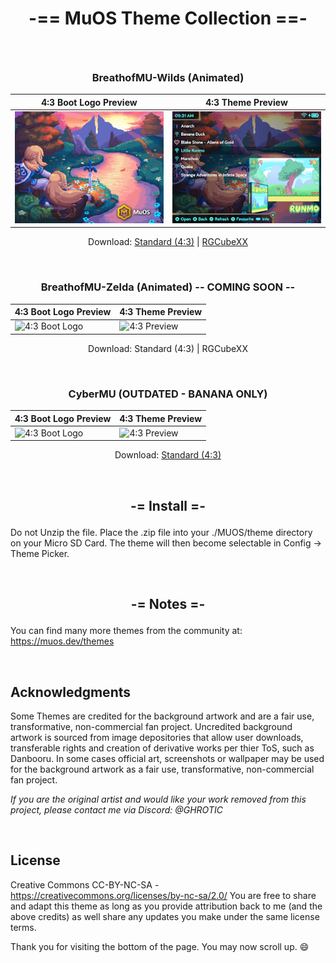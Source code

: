 # **<p align=center>-== MuOS Theme Collection ==-</p>**

<br>

<div align=center>

  ### **<p align=center>BreathofMU-Wilds (Animated)</p>**
  
  | 4:3 Boot Logo Preview | 4:3 Theme Preview |
  | -- | -- |
  | ![4:3 Boot Logo](https://github.com/GHROTIC/muos-themes/blob/main/assets/preview/BreathofMU-Wilds/preview.png) | ![4:3 Preview](https://github.com/GHROTIC/muos-themes/blob/main/assets/preview/BreathofMU-Wilds/preview2.png) |

Download: [Standard (4:3)](https://github.com/GHROTIC/muos-themes/releases/download/BreathofMU-Wilds.v1.0/BreathofMU-Wilds.zip) | [RGCubeXX](https://github.com/GHROTIC/muos-themes/releases/download/BreathofMU-Wilds.v1.0/BreathofMU-Wilds-RGCubeXX.zip)
</div>

<br>

<div align=center>

  ### **<p align=center>BreathofMU-Zelda (Animated) -- COMING SOON --</p>**
  
  | 4:3 Boot Logo Preview | 4:3 Theme Preview |
  | -- | -- |
  | ![4:3 Boot Logo](https://github.com/GHROTIC/muos-themes/blob/main/assets/preview/BreathofMU-Zelda/preview.png) | ![4:3 Preview](https://github.com/GHROTIC/muos-themes/blob/main/assets/preview/BreathofMU-Zelda/preview2.png) |

Download: Standard (4:3) | RGCubeXX
</div>

<br>

<div align=center>

  ### **<p align=center>CyberMU (OUTDATED - BANANA ONLY)</p>**
  
  | 4:3 Boot Logo Preview | 4:3 Theme Preview |
  | -- | -- |
  | ![4:3 Boot Logo](https://github.com/GHROTIC/muos-theme-cybermu/blob/main/assets/preview/CyberMU/preview.png) | ![4:3 Preview](https://github.com/GHROTIC/muos-theme-cybermu/blob/main/assets/preview/CyberMU/preview2.png) |

Download: [Standard (4:3)](https://github.com/MustardOS/theme/releases/latest/download/CyberMU.zip) 
</div>

<br>

## **<p align=center>-= Install =-</p>**

Do not Unzip the file. Place the .zip file into your ./MUOS/theme directory on your Micro SD Card. The theme will then become selectable in Config -> Theme Picker.

<br>

## **<p align=center>-= Notes =-</p>**

You can find many more themes from the community at: https://muos.dev/themes

<br>

## **Acknowledgments**
Some Themes are credited for the background artwork and are a fair use, transformative, non-commercial fan project. Uncredited background artwork is sourced from image depositories that allow user downloads, transferable rights and creation of derivative works per thier ToS, such as Danbooru. In some cases official art, screenshots or wallpaper may be used for the background artwork as a fair use, transformative, non-commercial fan project.

*If you are the original artist and would like your work removed from this project, please contact me via Discord: @GHROTIC*

<br>

## **License**

Creative Commons CC-BY-NC-SA - https://creativecommons.org/licenses/by-nc-sa/2.0/ You are free to share and adapt this theme as long as you provide attribution back to me (and the above credits) as well share any updates you make under the same license terms.

Thank you for visiting the bottom of the page. You may now scroll up. 😄
